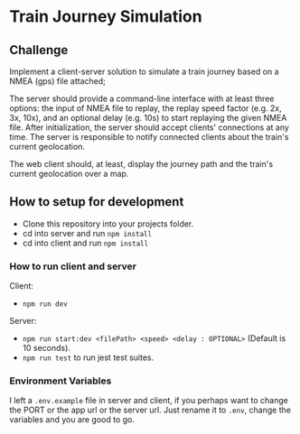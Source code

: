 # Train Journey Simulation

## Challenge

Implement a client-server solution to simulate a train journey based on a NMEA (gps) file attached;

The server should provide a command-line interface with at least three options: 
the input of NMEA file to replay, the replay speed factor (e.g. 2x, 3x, 10x), and an optional delay (e.g. 10s) to start replaying the given NMEA file. After
initialization, the server should accept clients' connections at any time. The server is responsible to notify connected clients about the train's current geolocation.

The web client should, at least, display the journey path and the train's current geolocation over a map.

## How to setup for development 
- Clone this repository into your projects folder.
- cd into server and run `npm install`
- cd into client and run `npm install`
### How to run client and server
Client:
- `npm run dev` <br>

Server:
- `npm run start:dev <filePath> <speed> <delay : OPTIONAL>` (Default is 10 seconds).
- `npm run test` to run jest test suites.

### Environment Variables
I left a `.env.example` file in server and client, if you perhaps want to change the PORT or the app url or the server url.
Just rename it to `.env`, change the variables and you are good to go.
  
